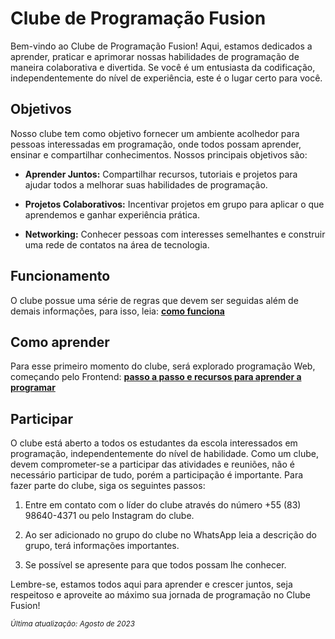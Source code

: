 # Clube de Programação Fusion

Bem-vindo ao Clube de Programação Fusion! Aqui, estamos dedicados a aprender, praticar e aprimorar nossas habilidades de programação de maneira colaborativa e divertida. Se você é um entusiasta da codificação, independentemente do nível de experiência, este é o lugar certo para você.

## Objetivos

Nosso clube tem como objetivo fornecer um ambiente acolhedor para pessoas interessadas em programação, onde todos possam aprender, ensinar e compartilhar conhecimentos. Nossos principais objetivos são:

-   **Aprender Juntos:** Compartilhar recursos, tutoriais e projetos para ajudar todos a melhorar suas habilidades de programação.

-   **Projetos Colaborativos:** Incentivar projetos em grupo para aplicar o que aprendemos e ganhar experiência prática.

-   **Networking:** Conhecer pessoas com interesses semelhantes e construir uma rede de contatos na área de tecnologia.

## Funcionamento

O clube possue uma série de regras que devem ser seguidas além de demais informações, para isso, leia: **[como funciona](funcionamento.md)**

## Como aprender

Para esse primeiro momento do clube, será explorado programação Web, começando pelo Frontend: **[passo a passo e recursos para aprender a programar](programacao.md)**

## Participar

O clube está aberto a todos os estudantes da escola interessados em programação, independentemente do nível de habilidade. Como um clube, devem comprometer-se a participar das atividades e reuniões, não é necessário participar de tudo, porém a participação é importante.
Para fazer parte do clube, siga os seguintes passos:

1. Entre em contato com o líder do clube através do número +55 (83) 98640-4371 ou pelo Instagram do clube.

2. Ao ser adicionado no grupo do clube no WhatsApp leia a descrição do grupo, terá informações importantes.

3. Se possível se apresente para que todos possam lhe conhecer.

Lembre-se, estamos todos aqui para aprender e crescer juntos, seja respeitoso e aproveite ao máximo sua jornada de programação no Clube Fusion!

<small>_*Última atualização: Agosto de 2023*_</small>
